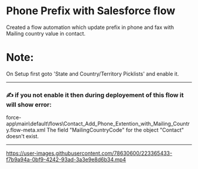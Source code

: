 # Phone Prefix with Salesforce flow
Created a flow automation which update prefix in phone and fax with Mailing country value in contact.

# Note:
On Setup first goto 'State and Country/Territory Picklists' and enable it.

---

### :writing_hand: if you not enable it then during deployement of this flow it will show error:
force-app\main\default\flows\Contact_Add_Phone_Extention_with_Mailing_Country.flow-meta.xml  The field "MailingCountryCode" for the object "Contact" doesn't exist.

---

https://user-images.githubusercontent.com/78630600/223365433-f7b9a94a-0bf9-4242-93ad-3a3e9e8d6b34.mp4

